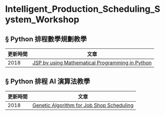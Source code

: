 # Intelligent_Production_Scheduling_System_Workshop <br>

## § Python 排程數學規劃教學<br>
|更新時間|文章|
|---|---|
|2018|[JSP by using Mathematical Programming in Python](https://github.com/KevinLu43/JSP-by-using-Mathematical-Programming-in-Python)|

## § Python 排程 AI 演算法教學<br>
|更新時間|文章|
|---|---|
|2018|[Genetic Algorithm for Job Shop Scheduling](https://github.com/wurmen/Genetic-Algorithm-for-Job-Shop-Scheduling-and-NSGA-II)|
